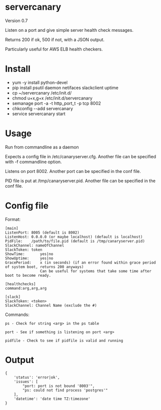 # servercanary

Version 0.7

Listen on a port and give simple server health check messages.

Returns 200 if ok, 500 if not, with a JSON output.

Particularly useful for AWS ELB health checkers.

# Install

- yum -y install python-devel
- pip install psutil daemon netifaces slackclient uptime
- cp ~/servercanary /etc/init.d/
- chmod u+x,g+x /etc/init.d/servercanary
- semanage port -a -t http_port_t -p tcp 8002
- chkconfig --add servercanary
- service servercanary start

# Usage

Run from commandline as a daemon

Expects a config file in /etc/canaryserver.cfg.  Another file can be specified with -f commandline option.

Listens on port 8002.  Another port can be specified in the conf file.

PID file is put at /tmp/canaryserver.pid.  Another file can be specified in the conf file.

# Config file

Format:

```
[main]
ListenPort: 8005 (default is 8002)
ListenHost: 0.0.0.0 (or maybe localhost) (default is localhost)
PidFile:    /path/to/file.pid (default is /tmp/canaryserver.pid)
SlackChannel: nameOfChannel
SlackToken: token
ShowTime:       yes|no
ShowUptime:     yes|no
GracePeriod:    x (in seconds) (if an error found within grace period of system boot, returns 200 anyways)
                Can be useful for systems that take some time after boot to become ready.

[healthchecks]
command:arg,arg,arg

[slack]
SlackToken: <token>
SlackChannel: Channel Name (exclude the #)
```

Commands:

    ps - Check for string <arg> in the ps table

    port - See if something is listening on port <arg>

    pidfile - Check to see if pidfile is valid and running

# Output

```
{
    'status': 'error|ok',
    'issues': [
        "port: port is not bound '8003'",
        "ps: could not find process 'postgres'"
    ],
    'datetime': 'date time TZ:timezone'
}
```

